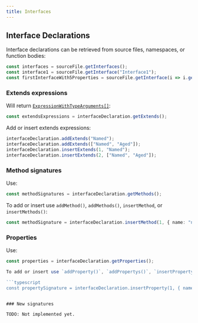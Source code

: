 ```yaml
---
title: Interfaces
---
```


## Interface Declarations

Interface declarations can be retrieved from source files, namespaces, or function bodies:

```typescript
const interfaces = sourceFile.getInterfaces();
const interface1 = sourceFile.getInterface("Interface1");
const firstInterfaceWith5Properties = sourceFile.getInterface(i => i.getProperties().length === 5);
```

### Extends expressions

Will return [`ExpressionWithTypeArguments[]`](expressions):

```typescript
const extendsExpressions = interfaceDeclaration.getExtends();
```

Add or insert extends expressions:

```typescript
interfaceDeclaration.addExtends("Named");
interfaceDeclaration.addExtends(["Named", "Aged"]);
interfaceDeclaration.insertExtends(1, "Named");
interfaceDeclaration.insertExtends(2, ["Named", "Aged"]);
```

### Method signatures

Use:

```typescript
const methodSignatures = interfaceDeclaration.getMethods();
```

To add or insert use `addMethod()`, `addMethods()`, `insertMethod`, or `insertMethods()`:

```typescript
const methodSignature = interfaceDeclaration.insertMethod(1, { name: "newMethod", returnType: "boolean" });
```

### Properties

Use:

```typescript
const properties = interfaceDeclaration.getProperties();

To add or insert use `addProperty()`, `addPropertys()`, `insertProperty`, or `insertPropertys()`:

```typescript
const propertySignature = interfaceDeclaration.insertProperty(1, { name: "newProperty", type: "string" });
```
```

### New signatures

TODO: Not implemented yet.
